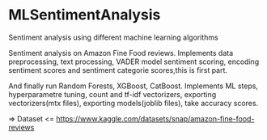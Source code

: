 # MLSentimentAnalysis
Sentiment analysis using different machine learning algorithms

Sentiment analysis on Amazon Fine Food reviews.
Implements data preprocessing, text processing,
VADER model sentiment scoring,
encoding sentiment scores and sentiment categorie scores,this is first part.
 
And finally run Random Forests, XGBoost, CatBoost. Implements ML steps,
hyperparametre tuning, count and tf-idf vectorizers, exporting vectorizers(mtx files),
exporting models(joblib files), take accuracy scores. 

=> Dataset <= https://www.kaggle.com/datasets/snap/amazon-fine-food-reviews

